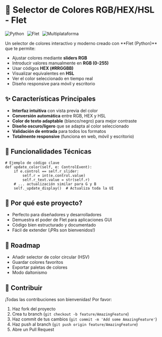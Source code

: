 # 🎨 Selector de Colores RGB/HEX/HSL - Flet
<div style="display: flex; gap: 10px; margin: 15px 0;"> <img src="https://img.shields.io/badge/Python-3.8+-3776AB?logo=python&logoColor=white" alt="Python"> <img src="https://img.shields.io/badge/Flet-0.1.0-00B0FF?logo=flutter&logoColor=white" alt="Flet"> <img src="https://img.shields.io/badge/Platforms-Desktop|Mobile|Web-4BC0C0" alt="Multiplataforma"> </div>
Un selector de colores interactivo y moderno creado con **Flet (Python)** que te permite:


* Ajustar colores mediante **sliders RGB**
* Introducir valores manualmente en **RGB (0-255)**
* Usar códigos **HEX (#RRGGBB)**
* Visualizar equivalentes en **HSL**
* Ver el color seleccionado en tiempo real
* Diseño responsive para móvil y escritorio

## ✨ Características Principales

* **Interfaz intuitiva** con vista previa del color
* **Conversión automática** entre RGB, HEX y HSL
* **Color de texto adaptable** (blanco/negro) para mejor contraste
* **Diseño oscuro/ligero** que se adapta al color seleccionado
* **Validación de entrada** para todos los formatos
* **Totalmente responsive** (funciona en web, móvil y escritorio)

## 🎯 Funcionalidades Técnicas

```
# Ejemplo de código clave
def update_color(self, e: ControlEvent):
    if e.control == self.r_slider:
        self.r = int(e.control.value)
        self.r_text.value = str(self.r)
    # ... actualización similar para G y B
    self._update_display()  # Actualiza toda la UI
```

## 🌈 Por qué este proyecto?

* Perfecto para diseñadores y desarrolladores
* Demuestra el poder de Flet para aplicaciones GUI
* Código bien estructurado y documentado
* Fácil de extender (¡PRs son bienvenidos!)

## 🚀 Roadmap

* Añadir selector de color circular (HSV)
* Guardar colores favoritos
* Exportar paletas de colores
* Modo daltonismo

## 🤝 Contribuir

¡Todas las contribuciones son bienvenidas! Por favor:

1. Haz fork del proyecto
2. Crea tu branch (`git checkout -b feature/AmazingFeature`)
3. Haz commit de tus cambios (`git commit -m 'Add some AmazingFeature'`)
4. Haz push al branch (`git push origin feature/AmazingFeature`)
5. Abre un Pull Request
